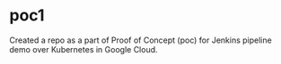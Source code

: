# poc1

Created a repo as a part of Proof of Concept (poc) for Jenkins pipeline demo over Kubernetes in Google Cloud.
